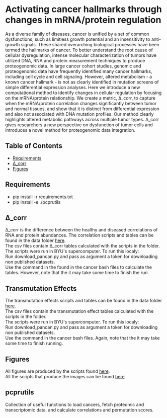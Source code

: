 # Activating cancer hallmarks through changes in mRNA/protein regulation

As a diverse family of diseases, cancer is unified by a set of common dysfunctions, such as limitless growth potential and an insensitivity to anti-growth signals. These shared overarching biological processes have been termed the hallmarks of cancer. To better understand the root cause of cellular dysregulation, intense molecular characterization of tumors have utilized DNA, RNA and protein measurement techniques to produce proteogenomic data. In large cancer cohort studies, genomic and proteogenomic data have frequently identified many cancer hallmarks, including cell cycle and cell signaling. However, altered metabolism - a known cancer hallmark - is not as clearly identified in mutation screens of simple differential expression analyses. Here we introduce a new computational method to identify changes in cellular regulation by focusing on the mRNA/protein relationship. We create a metric, Δ_corr, to capture when the mRNA/protein correlation changes significantly between tumor and normal tissues, and show that it is distinct from differential expression and also not associated with DNA mutation profiles. Our method clearly highlights altered metabolic pathways across multiple tumor types. Δ_corr gives researchers a new perspective on dysfunction of tumor cells and introduces a novel method for proteogenomic data integration.

## Table of Contents

- [Requirements](#requirements)
- [Δ_corr](#Δ_corr)
- [Figures](#figures)


## Requirements

- pip install -r requirements.txt
- pip install -e ./pcprutils

## Δ_corr

Δ_corr is the difference between the healthy and diseased correlations of RNA and protein abundances. The correlation scripts and tables can be found in the data folder [here](./notebook_steps/data/Scripts_to_Make_Cancer_Delta_Corr_and_P_value_Dataframe). <br>
The csv files contain Δ_corr tables calculated with the scripts in the folder. <br>
The scripts were run in BYU's supercomputer. To run this localy: <br>
Run download_pancan.py and pass as argument a token for downloading non published datasets.<br>
Use the command in the found in the cancer bash files to calculate the tables. However, note that the it may take some time to finish the run.

## Transmutation Effects

The transmutation effects scripts and tables can be found in the data folder [here](./notebook_steps/data/Scripts_to_make_transmutation_effects_dataframes). <br>
The csv files contain the transmutation effect tables calculated with the scripts in the folder. <br>
The scripts were run in BYU's supercomputer. To run this localy: <br>
Run download_pancan.py and pass as argument a token for downloading non published datasets.<br> 
Use the command in the cancer bash files. Again, note that the it may take some time to finish running.

## Figures

All figures are produced by the scripts found [here](./notebook_step/Figures). <br>
All the scripts that produce the images can be found [here](./notebook_steps). <br>

## pcprutils
Collection of useful functions to load cancers, fetch proteomic and transcriptomic data, and calculate correlations and permutation scores.<br>


